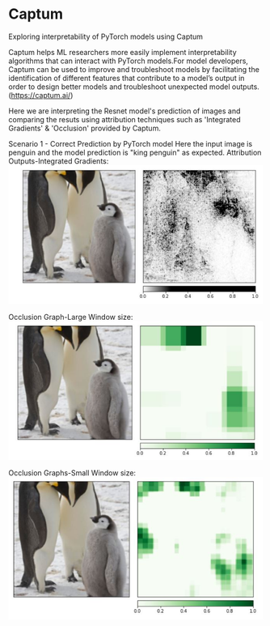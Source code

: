 # Captum
Exploring interpretability of PyTorch models using Captum

Captum helps ML researchers more easily implement interpretability algorithms that can interact with PyTorch models.For model developers, Captum can be used to improve and troubleshoot models by facilitating the identification of different features that contribute to a model’s output in order to design better models and troubleshoot unexpected model outputs.(https://captum.ai/)

Here we are interpreting the Resnet model's prediction of images and comparing the resuts using attribution techniques such as 'Integrated Gradients' & 'Occlusion' provided by Captum. 

Scenario 1 - Correct Prediction by PyTorch model 
Here the input image is penguin and the model prediction is "king penguin" as expected. 
Attribution Outputs-Integrated Gradients:
![image](https://github.com/arthii17/Captum/blob/main/Images/IntegratedGradient_Penguin.JPG)
 
Occlusion Graph-Large Window size:
![image](https://github.com/arthii17/Captum/blob/main/Images/OcclusionLarge_Penguin.JPG)

Occlusion Graphs-Small Window size:
![image](https://github.com/arthii17/Captum/blob/main/Images/OcclusionSmall_Penguin.JPG)





